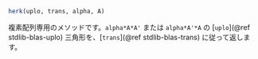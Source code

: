```julia
herk(uplo, trans, alpha, A)
```

複素配列専用のメソッドです。`alpha*A*A'` または `alpha*A'*A` の [`uplo`](@ref stdlib-blas-uplo) 三角形を、[`trans`](@ref stdlib-blas-trans) に従って返します。
